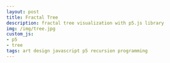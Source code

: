 ```yaml
---
layout: post
title: Fractal Tree
description: fractal tree visualization with p5.js library
img: /img/tree.jpg
custom_js:
- p5
- tree
tags: art design javascript p5 recursion programming
---
```


<div id="tree_js" style="text-align: center;"></div>
